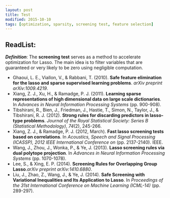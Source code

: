 ```yaml
---
layout: post
title: Test 
modified: 2015-10-10
tags: [optimization, sparsity, screening test, feature selection]
---
```


## ReadList:

***Definition***: The **screening test** serves as a method to accelerate optimization for Lasso. The main idea is to filter variables that are guaranteed or very likely to be zero using negligible computation. 

- Ghaoui, L. E., Viallon, V., & Rabbani, T. (2010). **Safe feature elimination for the lasso and sparse supervised learning problems**. *arXiv preprint arXiv:1009.4219*.
- Xiang, Z. J., Xu, H., & Ramadge, P. J. (2011). **Learning sparse representations of high dimensional data on large scale dictionaries**. In *Advances in Neural Information Processing Systems* (pp. 900-908).
- Tibshirani, R., Bien, J., Friedman, J., Hastie, T., Simon, N., Taylor, J., & Tibshirani, R. J. (2012). **Strong rules for discarding predictors in lasso‐type problems**. *Journal of the Royal Statistical Society: Series B (Statistical Methodology)*, *74*(2), 245-266.
- Xiang, Z. J., & Ramadge, P. J. (2012, March). **Fast lasso screening tests based on correlations**. In *Acoustics, Speech and Signal Processing (ICASSP), 2012 IEEE International Conference on* (pp. 2137-2140). IEEE.
- Wang, J., Zhou, J., Wonka, P., & Ye, J. (2013). **Lasso screening rules via dual polytope projection**. In *Advances in Neural Information Processing Systems* (pp. 1070-1078).
- Lee, S., & Xing, E. P. (2014). **Screening Rules for Overlapping Group Lasso**.*arXiv preprint arXiv:1410.6880*.
- Liu, J., Zhao, Z., Wang, J., & Ye, J. (2014). **Safe Screening with Variational Inequalities and Its Application to Lasso**. In *Proceedings of the 31st International Conference on Machine Learning (ICML-14)* (pp. 289-297).

